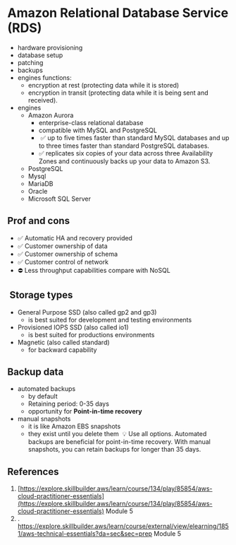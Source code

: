 # **Amazon Relational Database Service**  (RDS)

- hardware provisioning
- database setup 
- patching
- backups
- engines functions:
	- encryption at rest (protecting data while it is stored)
	- encryption in transit (protecting data while it is being sent and received).
- engines
	- Amazon Aurora
		- enterprise-class relational database
		- compatible with MySQL and PostgreSQL
		-  ✅ up to five times faster than standard MySQL databases and up to three times faster than standard PostgreSQL databases.
		- ✅  replicates six copies of your data across three Availability Zones and continuously backs up your data to Amazon S3.
	- PostgreSQL
	- Mysql
	- MariaDB
	- Oracle
	- Microsoft SQL Server
## Prof and cons
- ✅ Automatic HA and recovery provided
- ✅ Customer ownership of data
- ✅ Customer ownership of schema
- ✅ Customer control of network
- ⛔ Less throughput capabilities compare with NoSQL
##  Storage types
- General Purpose SSD (also called gp2 and gp3)
	- is best suited for development and testing environments
- Provisioned IOPS SSD (also called io1)
	- is best suited for productions environments
- Magnetic (also called standard)
	- for backward capability
## Backup data
- automated backups
	- by default
	- Retaining period: 0-35 days
	- opportunity for **Point-in-time recovery**
- manual snapshots
	- it is like Amazon EBS snapshots
	- they exist until you delete them
 💡 Use all options. Automated backups are beneficial for point-in-time recovery. With manual snapshots, you can retain backups for longer than 35 days.
## References
1. [https://explore.skillbuilder.aws/learn/course/134/play/85854/aws-cloud-practitioner-essentials](https://explore.skillbuilder.aws/learn/course/134/play/85854/aws-cloud-practitioner-essentials) Module 5
2. . https://explore.skillbuilder.aws/learn/course/external/view/elearning/1851/aws-technical-essentials?da=sec&sec=prep Module 5